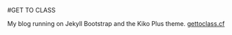 #GET TO CLASS

My blog running on Jekyll Bootstrap and the Kiko Plus theme.
[gettoclass.cf](http://gettoclass.cf/)
